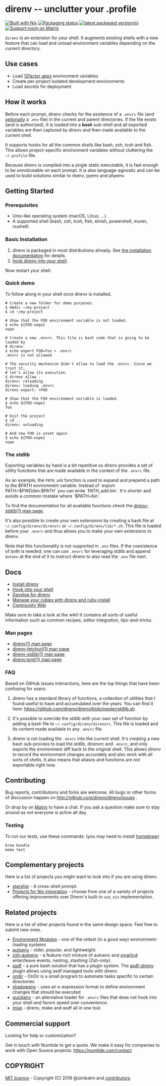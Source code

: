 direnv -- unclutter your .profile
=================================

[![Built with Nix](https://builtwithnix.org/badge.svg)](https://builtwithnix.org)
[![Packaging status](https://repology.org/badge/tiny-repos/direnv.svg)](https://repology.org/project/direnv/versions)
[![latest packaged version(s)](https://repology.org/badge/latest-versions/direnv.svg)](https://repology.org/project/direnv/versions)
[![Support room on Matrix](https://img.shields.io/matrix/direnv:numtide.com.svg?label=%23direnv%3Anumtide.com&logo=matrix&server_fqdn=matrix.numtide.com)](https://matrix.to/#/#direnv:numtide.com)

`direnv` is an extension for your shell. It augments existing shells with a
new feature that can load and unload environment variables depending on the
current directory.

## Use cases

* Load [12factor apps](https://12factor.net/) environment variables
* Create per-project isolated development environments
* Load secrets for deployment

## How it works

Before each prompt, direnv checks for the existence of a `.envrc` file (and
[optionally](man/direnv.toml.1.md#codeloaddotenvcode) a `.env` file) in the current
and parent directories. If the file exists (and is authorized), it is loaded
into a **bash** sub-shell and all exported variables are then captured by
direnv and then made available to the current shell.

It supports hooks for all the common shells like bash, zsh, tcsh and fish.
This allows project-specific environment variables without cluttering the
`~/.profile` file.

Because direnv is compiled into a single static executable, it is fast enough
to be unnoticeable on each prompt. It is also language-agnostic and can be
used to build solutions similar to rbenv, pyenv and phpenv.

## Getting Started

### Prerequisites

* Unix-like operating system (macOS, Linux, ...)
* A supported shell (bash, zsh, tcsh, fish, elvish, powershell, murex, nushell)

### Basic Installation

1. direnv is packaged in most distributions already. See [the installation documentation](docs/installation.md) for details.
2. [hook direnv into your shell](docs/hook.md).

Now restart your shell.

### Quick demo

To follow along in your shell once direnv is installed.

```shell
# Create a new folder for demo purposes.
$ mkdir ~/my-project
$ cd ~/my-project

# Show that the FOO environment variable is not loaded.
$ echo ${FOO-nope}
nope

# Create a new .envrc. This file is bash code that is going to be loaded by
# direnv.
$ echo export FOO=foo > .envrc
.envrc is not allowed

# The security mechanism didn't allow to load the .envrc. Since we trust it,
# let's allow its execution.
$ direnv allow .
direnv: reloading
direnv: loading .envrc
direnv export: +FOO

# Show that the FOO environment variable is loaded.
$ echo ${FOO-nope}
foo

# Exit the project
$ cd ..
direnv: unloading

# And now FOO is unset again
$ echo ${FOO-nope}
nope
```

### The stdlib

Exporting variables by hand is a bit repetitive so direnv provides a set of
utility functions that are made available in the context of the `.envrc` file.

As an example, the `PATH_add` function is used to expand and prepend a path to
the $PATH environment variable. Instead of `export PATH=$PWD/bin:$PATH` you
can write `PATH_add bin`. It's shorter and avoids a common mistake where
`$PATH=bin`.

To find the documentation for all available functions check the
[direnv-stdlib(1) man page](man/direnv-stdlib.1.md).

It's also possible to create your own extensions by creating a bash file at
`~/.config/direnv/direnvrc` or `~/.config/direnv/lib/*.sh`. This file is
loaded before your `.envrc` and thus allows you to make your own extensions to
direnv.

Note that this functionality is not supported in `.env` files. If the
coexistence of both is needed, one can use `.envrc` for leveraging stdlib and
append `dotenv` at the end of it to instruct direnv to also read the `.env`
file next.

## Docs

* [Install direnv](docs/installation.md)
* [Hook into your shell](docs/hook.md)
* [Develop for direnv](docs/development.md)
* [Manage your rubies with direnv and ruby-install](docs/ruby.md)
* [Community Wiki](https://github.com/direnv/direnv/wiki)

Make sure to take a look at the wiki! It contains all sorts of useful
information such as common recipes, editor integration, tips-and-tricks.

### Man pages

* [direnv(1) man page](man/direnv.1.md)
* [direnv-fetchurl(1) man page](man/direnv-fetchurl.1.md)
* [direnv-stdlib(1) man page](man/direnv-stdlib.1.md)
* [direnv.toml(1) man page](man/direnv.toml.1.md)

### FAQ

Based on GitHub issues interactions, here are the top things that have been
confusing for users:

1. direnv has a standard library of functions, a collection of utilities that
   I found useful to have and accumulated over the years. You can find it
   here: https://github.com/direnv/direnv/blob/master/stdlib.sh

2. It's possible to override the stdlib with your own set of function by
   adding a bash file to `~/.config/direnv/direnvrc`. This file is loaded and
   its content made available to any `.envrc` file.

3. direnv is not loading the `.envrc` into the current shell. It's creating a
   new bash sub-process to load the stdlib, direnvrc and `.envrc`, and only
   exports the environment diff back to the original shell. This allows direnv
   to record the environment changes accurately and also work with all sorts
   of shells. It also means that aliases and functions are not exportable
   right now.

## Contributing

Bug reports, contributions and forks are welcome. All bugs or other forms of
discussion happen on http://github.com/direnv/direnv/issues .

Or drop by on [Matrix](https://matrix.to/#/#direnv:numtide.com) to
have a chat. If you ask a question make sure to stay around as not everyone is
active all day.

### Testing

To run our tests, use these commands: (you may need to install [homebrew](https://brew.sh/))

```
brew bundle
make test
```

## Complementary projects

Here is a list of projects you might want to look into if you are using direnv.

* [starship](https://starship.rs/) - A cross-shell prompt.
* [Projects for Nix integration](https://github.com/direnv/direnv/wiki/Nix) - choose from one of a variety of projects offering improvements over Direnv's built-in `use_nix` implementation.

## Related projects

Here is a list of other projects found in the same design space. Feel free to
submit new ones.

* [Environment Modules](http://modules.sourceforge.net/) - one of the oldest (in a good way) environment-loading systems
* [autoenv](https://github.com/hyperupcall/autoenv) - older, popular, and lightweight.
* [zsh-autoenv](https://github.com/Tarrasch/zsh-autoenv) - a feature-rich mixture of autoenv and [smartcd](https://github.com/cxreg/smartcd): enter/leave events, nesting, stashing (Zsh-only).
* [asdf](https://github.com/asdf-vm/asdf) - a pure bash solution that has a plugin system. The [asdf-direnv](https://github.com/asdf-community/asdf-direnv) plugin allows using asdf managed tools with direnv.
* [ondir](https://github.com/alecthomas/ondir) - OnDir is a small program to automate tasks specific to certain directories
* [shadowenv](https://shopify.github.io/shadowenv/) - uses an s-expression format to define environment changes that should be executed
* [quickenv](https://github.com/untitaker/quickenv) - an alternative loader for `.envrc` files that does not hook into your shell and favors speed over convenience.
* [mise](https://github.com/jdx/mise) - direnv, make and asdf all in one tool.

## Commercial support

Looking for help or customization?

Get in touch with Numtide to get a quote. We make it easy for companies to
work with Open Source projects: <https://numtide.com/contact>

## COPYRIGHT

[MIT licence](LICENSE) - Copyright (C) 2019 @zimbatm and [contributors](https://github.com/direnv/direnv/graphs/contributors)
